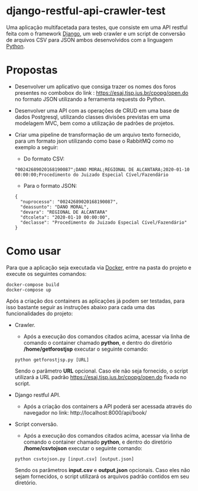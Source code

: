 # django-restful-api-crawler-test

Uma aplicação multifacetada para testes, que consiste em uma API restful feita com o framework [Django](https://www.djangoproject.com/), um web crawler e um script de conversão de arquivos CSV para JSON ambos desenvolvidos com a linguagem [Python](https://www.python.org/).

# Propostas

- Desenvolver um aplicativo que consiga trazer os nomes dos foros presentes no combobox do link : https://esaj.tjsp.jus.br/cpopg/open.do no formato JSON utilizando a ferramenta requests do Python.

- Desenvolver uma API com as operações de CRUD em uma base de dados Postgresql, utilizando classes divisões previstas em uma modelagem MVC, bem como a utilização de padrões de projetos.

- Criar uma pipeline de transformação de um arquivo texto fornecido, para um formato json utilizando como base o RabbitMQ como no exemplo a seguir:

  - Do formato CSV:

  ```
  "00242689020168190087";DANO MORAL;REGIONAL DE ALCANTARA;2020-01-10 00:00:00;Procedimento do Juizado Especial Cível/Fazendário
  ```

  - Para o formato JSON:

  ```
  {
    "nuprocesso": "00242689020168190087",
    "deassunto": "DANO MORAL",
    "devara": "REGIONAL DE ALCANTARA"
    "dtcoleta": "2020-01-10 00:00:00",
    "declasse": "Procedimento do Juizado Especial Cível/Fazendário"
  }
  ```

# Como usar

Para que a aplicação seja executada via [Docker](https://www.docker.com/), entre na pasta do projeto e execute os seguintes comandos:

```
docker-compose build
docker-compose up
```

Após a criação dos containers as aplicações já podem ser testadas, para isso bastante seguir as instruções abaixo para cada uma das funcionalidades do projeto:

- Crawler.
  - Após a execução dos comandos citados acima, acessar via linha de comando o container chamado **python**, e dentro do diretório **/home/getforostjsp** executar o seguinte comando:
  
  ```
  python getforostjsp.py [URL]
  ```
  
  Sendo o parâmetro **URL** opcional. Caso ele não seja fornecido, o script utilizará a URL padrão https://esaj.tjsp.jus.br/cpopg/open.do fixada no script.

- Django restful API.
  - Após a criação dos containers a API poderá ser acessada através do navegador no link:
  http://localhost:8000/api/book/
  
- Script conversão.
  - Após a execução dos comandos citados acima, acessar via linha de comando o container chamado **python**, e dentro do diretório **/home/csvtojson** executar o seguinte comando:
  
  ```
  python csvtojson.py [input.csv] [output.json]
  ```
  
  Sendo os parâmetros **input.csv** e **output.json** opcionais. Caso eles não sejam fornecidos, o script utilizará os arquivos padrão contidos em seu diretório.
